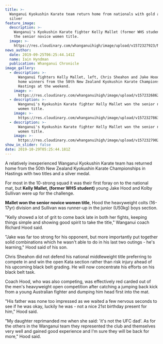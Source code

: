 ```yaml
---
title: >-
  Wanganui Kyokushin Karate team return home from nationals with gold and
  silver 
feature_image:
  description: >-
    Wanganui's Kyokushin Karate fighter Kelly Mallet (former WHS student) won
    the senior novice women title.
  image: >-
    https://res.cloudinary.com/whanganuihigh/image/upload/v1572327923/News/Kelly_Mallet_in_action.jpg
news_author:
  date: 2019-09-25T06:25:44.141Z
  name: Iain Hyndman
  publication: Whanganui Chronicle
image_gallery:
  - description: >-
      Wanganui fighters Kelly Mallet, left, Chris Sheahon and Jake Hood return
      home winners from the 50th New Zealand Kyokushin Karate Championships in
      Hastings at the weekend.
    image: >-
      https://res.cloudinary.com/whanganuihigh/image/upload/v1572326862/News/Kelly_Mallet_ex._Chron_25.9.19.jpg
  - description: >-
      Wanganui's Kyokushin Karate fighter Kelly Mallet won the senior novice
      women title.
    image: >-
      https://res.cloudinary.com/whanganuihigh/image/upload/v1572327863/News/Kelly_Mallet_in_action.2JPG.jpg
  - description: >-
      Wanganui's Kyokushin Karate fighter Kelly Mallet won the senior novice
      women title.
    image: >-
      https://res.cloudinary.com/whanganuihigh/image/upload/v1572327902/News/Kelly_Mallet_in_action.3JPG.jpg
show_in_slider: false
date: 2019-10-29T05:25:44.181Z
---
```

A relatively inexperienced Wanganui Kyokushin Karate team has returned home from the 50th New Zealand Kyokushin Karate Championships in Hastings with two titles and a silver medal.

For most in the 10-strong squad it was their first foray on to the national mat, but **Kelly Mallet, (former WHS student)** young Jake Hood and Kolby Sullivan were up for the challenge.

**Mallet won the senior novice women title**, Hood the heavyweight colts (16-17yr) division and Sullivan was runner-up in the junior (U50kg) boys section.

"Kelly showed a lot of grit to come back late in both her fights, keeping things simple and showing good spirit to take the title," Wanganui coach Richard Hood said.

"Jake was far too strong for his opponent, but more importantly put together solid combinations which he wasn't able to do in his last two outings - he's learning," Hood said of his son.

Chris Sheahon did not defend his national middleweight title preferring to compete in and win the open Kata section rather than risk injury ahead of his upcoming black belt grading. He will now concentrate his efforts on his black belt task.

Coach Hood, who was also competing, was effectively red carded out of the men's heavyweight open competition after catching a jumping back kick from a young Australian fighter and dumping him head first into the mat.

"His father was none too impressed as we waited a few nervous seconds to see if he was okay, luckily he was - not a nice 21st birthday present for him," Hood said.

"My daughter reprimanded me when she said: 'it's not the UFC dad'. As for the others in the Wanganui team they represented the club and themselves very well and gained good experience and I'm sure they will be back for more," Hood said.
